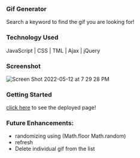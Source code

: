 ### Gif Generator
Search a keyword to find the gif you are looking for!

### Technology Used
JavaScript | CSS | TML | Ajax | jQuery

### Screenshot
![Screen Shot 2022-05-12 at 7 29 28 PM](https://user-images.githubusercontent.com/85471095/168187903-705e2fd5-92d2-4258-8c36-3a90ab6bf378.png)

### Getting Started

[click here](https://main--astonishing-dieffenbachia-49841b.netlify.app/) to see the deployed page!

### Future Enhancements:
 * randomizing using (Math.floor Math.random)
 * refresh
 * Delete individual gif from the list
